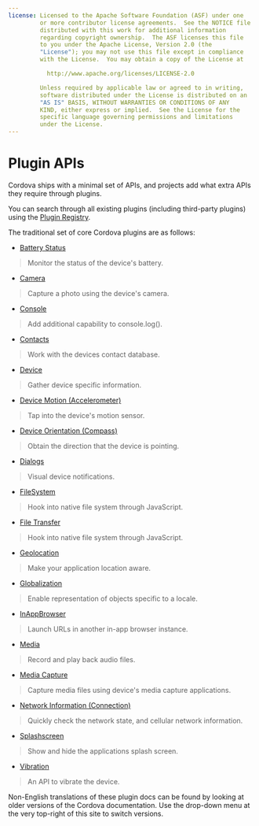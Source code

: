 ```yaml
---
license: Licensed to the Apache Software Foundation (ASF) under one
         or more contributor license agreements.  See the NOTICE file
         distributed with this work for additional information
         regarding copyright ownership.  The ASF licenses this file
         to you under the Apache License, Version 2.0 (the
         "License"); you may not use this file except in compliance
         with the License.  You may obtain a copy of the License at

           http://www.apache.org/licenses/LICENSE-2.0

         Unless required by applicable law or agreed to in writing,
         software distributed under the License is distributed on an
         "AS IS" BASIS, WITHOUT WARRANTIES OR CONDITIONS OF ANY
         KIND, either express or implied.  See the License for the
         specific language governing permissions and limitations
         under the License.
---
```


# Plugin APIs

Cordova ships with a minimal set of APIs, and projects add what extra APIs they require through plugins.

You can search through all existing plugins (including third-party plugins) using the [Plugin Registry](http://plugins.cordova.io/).

The traditional set of core Cordova plugins are as follows:

- [Battery Status](http://plugins.cordova.io/#/package/org.apache.cordova.battery-status)
> Monitor the status of the device's battery.

- [Camera](http://plugins.cordova.io/#/package/org.apache.cordova.camera)
> Capture a photo using the device's camera.

- [Console](http://plugins.cordova.io/#/package/org.apache.cordova.console)
> Add additional capability to console.log().

- [Contacts](http://plugins.cordova.io/#/package/org.apache.cordova.contacts)
> Work with the devices contact database.

- [Device](http://plugins.cordova.io/#/package/org.apache.cordova.device)
> Gather device specific information.

- [Device Motion (Accelerometer)](http://plugins.cordova.io/#/package/org.apache.cordova.device-motion)
> Tap into the device's motion sensor.

- [Device Orientation (Compass)](http://plugins.cordova.io/#/package/org.apache.cordova.device-orientation)
> Obtain the direction that the device is pointing.

- [Dialogs](http://plugins.cordova.io/#/package/org.apache.cordova.dialogs)
> Visual device notifications.

- [FileSystem](http://plugins.cordova.io/#/package/org.apache.cordova.file)
> Hook into native file system through JavaScript.

- [File Transfer](http://plugins.cordova.io/#/package/org.apache.cordova.file-transfer)
> Hook into native file system through JavaScript.

- [Geolocation](http://plugins.cordova.io/#/package/org.apache.cordova.geolocation)
> Make your application location aware.

- [Globalization](http://plugins.cordova.io/#/package/org.apache.globalization)
> Enable representation of objects specific to a locale.

- [InAppBrowser](http://plugins.cordova.io/#/package/org.apache.cordova.inappbrowser)
> Launch URLs in another in-app browser instance.

- [Media](http://plugins.cordova.io/#/package/org.apache.cordova.media)
> Record and play back audio files.

- [Media Capture](http://plugins.cordova.io/#/package/org.apache.cordova.media-capture)
> Capture media files using device's media capture applications.

- [Network Information (Connection)](http://plugins.cordova.io/#/package/org.apache.cordova.network-information)
> Quickly check the network state, and cellular network information.

- [Splashscreen](http://plugins.cordova.io/#/package/org.apache.cordova.splashscreen)
> Show and hide the applications splash screen.

- [Vibration](http://plugins.cordova.io/#/package/org.apache.cordova.vibration)
> An API to vibrate the device.

Non-English translations of these plugin docs can be found by looking at older versions of the Cordova documentation.
Use the drop-down menu at the very top-right of this site to switch versions.

